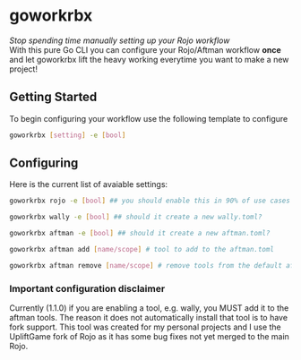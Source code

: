 # goworkrbx
*Stop spending time manually setting up your Rojo workflow*
\
 With this pure Go CLI you can configure your Rojo/Aftman workflow **once** and let goworkrbx lift the heavy working everytime you want to make a new project!

 ## Getting Started
 To begin configuring your workflow use the following template to configure

 ```bash
 goworkrbx [setting] -e [bool]
 ```

 ## Configuring

 Here is the current list of avaiable settings:

 ```bash
 goworkrbx rojo -e [bool] ## you should enable this in 90% of use cases

 goworkrbx wally -e [bool] ## should it create a new wally.toml?

 goworkrbx aftman -e [bool] ## should it create a new aftman.toml?

 goworkrbx aftman add [name/scope] # tool to add to the aftman.toml

 goworkrbx aftman remove [name/scope] # remove tools from the default aftman.toml
 ```

 ### **Important configuration disclaimer**

 Currently (1.1.0) if you are enabling a tool, e.g. wally, you MUST add it to the aftman tools. The reason it does not automatically install that tool is to have fork support. This tool was created for my personal projects and I use the UpliftGame fork of Rojo as it has some bug fixes not yet merged to the main Rojo.

